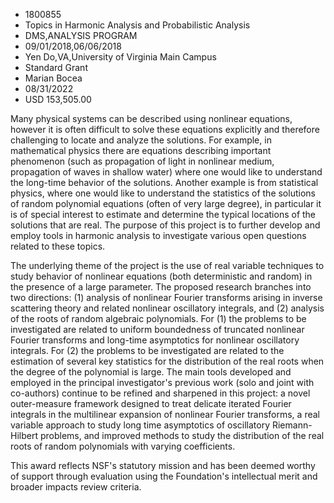 
* 1800855
* Topics in Harmonic Analysis and Probabilistic Analysis
* DMS,ANALYSIS PROGRAM
* 09/01/2018,06/06/2018
* Yen Do,VA,University of Virginia Main Campus
* Standard Grant
* Marian Bocea
* 08/31/2022
* USD 153,505.00

Many physical systems can be described using nonlinear equations, however it is
often difficult to solve these equations explicitly and therefore challenging to
locate and analyze the solutions. For example, in mathematical physics there are
equations describing important phenomenon (such as propagation of light in
nonlinear medium, propagation of waves in shallow water) where one would like to
understand the long-time behavior of the solutions. Another example is from
statistical physics, where one would like to understand the statistics of the
solutions of random polynomial equations (often of very large degree), in
particular it is of special interest to estimate and determine the typical
locations of the solutions that are real. The purpose of this project is to
further develop and employ tools in harmonic analysis to investigate various
open questions related to these topics.

The underlying theme of the project is the use of real variable techniques to
study behavior of nonlinear equations (both deterministic and random) in the
presence of a large parameter. The proposed research branches into two
directions: (1) analysis of nonlinear Fourier transforms arising in inverse
scattering theory and related nonlinear oscillatory integrals, and (2) analysis
of the roots of random algebraic polynomials. For (1) the problems to be
investigated are related to uniform boundedness of truncated nonlinear Fourier
transforms and long-time asymptotics for nonlinear oscillatory integrals. For
(2) the problems to be investigated are related to the estimation of several key
statistics for the distribution of the real roots when the degree of the
polynomial is large. The main tools developed and employed in the principal
investigator's previous work (solo and joint with co-authors) continue to be
refined and sharpened in this project: a novel outer-measure framework designed
to treat delicate iterated Fourier integrals in the multilinear expansion of
nonlinear Fourier transforms, a real variable approach to study long time
asymptotics of oscillatory Riemann-Hilbert problems, and improved methods to
study the distribution of the real roots of random polynomials with varying
coefficients.

This award reflects NSF's statutory mission and has been deemed worthy of
support through evaluation using the Foundation's intellectual merit and broader
impacts review criteria.
